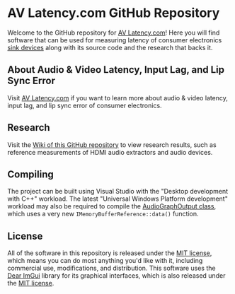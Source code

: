 # AV Latency.com GitHub Repository

Welcome to the GitHub repository for [AV Latency.com](https://avlatency.com)! Here you will find software that can be used for measuring latency of consumer electronics [sink devices](https://avlatency.com/terminology/#sink-device) along with its source code and the research that backs it.

## About Audio & Video Latency, Input Lag, and Lip Sync Error

Visit [AV Latency.com](https://avlatency.com) if you want to learn more about audio & video latency, input lag, and lip sync error of consumer electronics.

## Research
Visit the [Wiki of this GitHub repository](https://github.com/AVLatency/Latency-Measurement/wiki) to view research results, such as reference measurements of HDMI audio extractors and audio devices.

## Compiling
The project can be built using Visual Studio with the "Desktop development with C++" workload. The latest "Universal Windows Platform development" workload may also be required to compile the [AudioGraphOutput class](https://github.com/AVLatency/Latency-Measurement/blob/main/Shared-Items/AudioGraphOutput.cpp), which uses a very new `IMemoryBufferReference::data()` function.

## License

All of the software in this repository is released under the [MIT license](https://github.com/AVLatency/Latency-Measurement/blob/main/LICENSE), which means you can do most anything you'd like with it, including commercial use, modifications, and distribution. This software uses the [Dear ImGui](https://github.com/ocornut/imgui) library for its graphical interfaces, which is also released under the [MIT license](https://github.com/ocornut/imgui/blob/master/LICENSE.txt).
